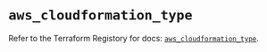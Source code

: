 # `aws_cloudformation_type`

Refer to the Terraform Registory for docs: [`aws_cloudformation_type`](https://registry.terraform.io/providers/hashicorp/aws/5.31.0/docs/resources/cloudformation_type).
